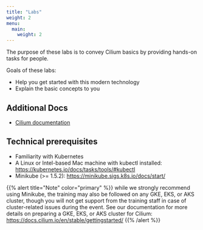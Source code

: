 ```yaml
---
title: "Labs"
weight: 2
menu:
  main:
    weight: 2
---
```


The purpose of these labs is to convey Cilium basics by providing hands-on tasks for people.

Goals of these labs:

* Help you get started with this modern technology
* Explain the basic concepts to you


## Additional Docs

* [Cilium documentation](https://docs.cilium.io/en/v1.10/)


## Technical prerequisites

* Familiarity with Kubernetes
* A Linux or Intel-based Mac machine with kubectl installed: https://kubernetes.io/docs/tasks/tools/#kubectl
* Minikube (>= 1.5.2): https://minikube.sigs.k8s.io/docs/start/

{{% alert title="Note" color="primary" %}}
while we strongly recommend using Minikube, the training may also be followed on any GKE, EKS, or AKS cluster, though you will not get support from the training staff in case of cluster-related issues during the event. See our documentation for more details on preparing a GKE, EKS, or AKS cluster for Cilium: https://docs.cilium.io/en/stable/gettingstarted/
{{% /alert %}}
